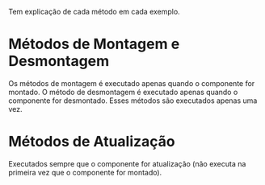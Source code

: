 Tem explicação de cada método em cada exemplo.

# Métodos de Montagem e Desmontagem
Os métodos de montagem é executado apenas quando o componente for montado.
O método de desmontagem é executado apenas quando o componente for desmontado.
Esses métodos são executados apenas uma vez.

# Métodos de Atualização
Executados sempre que o componente for atualização (não executa na primeira vez que o
componente for montado).